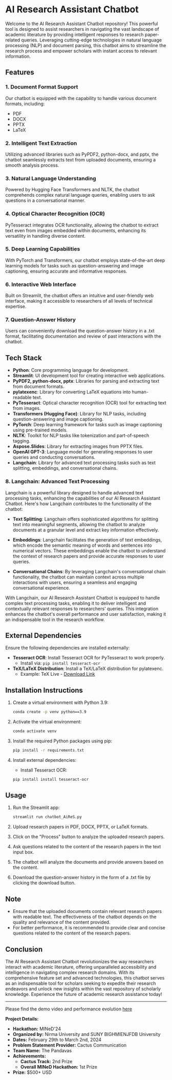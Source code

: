 # AI Research Assistant Chatbot

Welcome to the AI Research Assistant Chatbot repository! This powerful tool is designed to assist researchers in navigating the vast landscape of academic literature by providing intelligent responses to research paper-related queries. Leveraging cutting-edge technologies in natural language processing (NLP) and document parsing, this chatbot aims to streamline the research process and empower scholars with instant access to relevant information.

## Features

### 1. Document Format Support

Our chatbot is equipped with the capability to handle various document formats, including:

- PDF
- DOCX
- PPTX
- LaTeX

### 2. Intelligent Text Extraction

Utilizing advanced libraries such as PyPDF2, python-docx, and pptx, the chatbot seamlessly extracts text from uploaded documents, ensuring a smooth analysis process.

### 3. Natural Language Understanding

Powered by Hugging Face Transformers and NLTK, the chatbot comprehends complex natural language queries, enabling users to ask questions in a conversational manner.

### 4. Optical Character Recognition (OCR)

PyTesseract integrates OCR functionality, allowing the chatbot to extract text even from images embedded within documents, enhancing its versatility in handling diverse content.

### 5. Deep Learning Capabilities

With PyTorch and Transformers, our chatbot employs state-of-the-art deep learning models for tasks such as question-answering and image captioning, ensuring accurate and informative responses.

### 6. Interactive Web Interface

Built on Streamlit, the chatbot offers an intuitive and user-friendly web interface, making it accessible to researchers of all levels of technical expertise.

### 7. Question-Answer History

Users can conveniently download the question-answer history in a .txt format, facilitating documentation and review of past interactions with the chatbot.

## Tech Stack

- **Python**: Core programming language for development.
- **Streamlit**: UI development tool for creating interactive web applications.
- **PyPDF2, python-docx, pptx**: Libraries for parsing and extracting text from document formats.
- **pylatexenc**: Library for converting LaTeX equations into human-readable text.
- **PyTesseract**: Optical character recognition (OCR) tool for extracting text from images.
- **Transformers (Hugging Face)**: Library for NLP tasks, including question-answering and image captioning.
- **PyTorch**: Deep learning framework for tasks such as image captioning using pre-trained models.
- **NLTK**: Toolkit for NLP tasks like tokenization and part-of-speech tagging.
- **Aspose.Slides**: Library for extracting images from PPTX files.
- **OpenAI GPT-3**: Language model for generating responses to user queries and conducting conversations.
- **Langchain**: Library for advanced text processing tasks such as text splitting, embeddings, and conversational chains.

### 8. Langchain: Advanced Text Processing

Langchain is a powerful library designed to handle advanced text processing tasks, enhancing the capabilities of our AI Research Assistant Chatbot. Here's how Langchain contributes to the functionality of the chatbot:

- **Text Splitting**: Langchain offers sophisticated algorithms for splitting text into meaningful segments, allowing the chatbot to analyze documents at a granular level and extract key information effectively.

- **Embeddings**: Langchain facilitates the generation of text embeddings, which encode the semantic meaning of words and sentences into numerical vectors. These embeddings enable the chatbot to understand the context of research papers and provide accurate responses to user queries.

- **Conversational Chains**: By leveraging Langchain's conversational chain functionality, the chatbot can maintain context across multiple interactions with users, ensuring a seamless and engaging conversational experience.

With Langchain, our AI Research Assistant Chatbot is equipped to handle complex text processing tasks, enabling it to deliver intelligent and contextually relevant responses to researchers' queries. This integration enhances the chatbot's overall performance and user satisfaction, making it an indispensable tool in the research workflow.


## External Dependencies

Ensure the following dependencies are installed externally:

- **Tesseract OCR**: Install Tesseract OCR for PyTesseract to work properly.
  - Install via: `pip install tesseract-ocr`
- **TeX/LaTeX Distribution**: Install a TeX/LaTeX distribution for pylatexenc.
  - Example: TeX Live - [Download Link](https://www.tug.org/texlive/)

## Installation Instructions

1. Create a virtual environment with Python 3.9:
    
    ```bash
    conda create -p venv python==3.9
    ```

2. Activate the virtual environment:
    
    ```bash
    conda activate venv
    ```

3. Install the required Python packages using pip:
    
    ```bash
    pip install -r requirements.txt
    ```

4. Install external dependencies:
   - Install Tesseract OCR:
    
    ```bash
    pip install install tesseract-ocr
    ```

## Usage

1. Run the Streamlit app:
    
    ```bash
    streamlit run chatbot_AiReS.py
    ```

2. Upload research papers in PDF, DOCX, PPTX, or LaTeX formats.
3. Click on the "Process" button to analyze the uploaded research papers.
4. Ask questions related to the content of the research papers in the text input box.
5. The chatbot will analyze the documents and provide answers based on the content.
6. Download the question-answer history in the form of a .txt file by clicking the download button.

## Note

- Ensure that the uploaded documents contain relevant research papers with readable text. The effectiveness of the chatbot depends on the quality and relevance of the content provided.
- For better performance, it is recommended to provide clear and concise questions related to the content of the research papers.

## Conclusion

The AI Research Assistant Chatbot revolutionizes the way researchers interact with academic literature, offering unparalleled accessibility and intelligence in navigating complex research domains. With its comprehensive feature set and advanced technologies, this chatbot serves as an indispensable tool for scholars seeking to expedite their research endeavors and unlock new insights within the vast repository of scholarly knowledge. Experience the future of academic research assistance today!

---
Please find the demo video and performance evolution [here](https://drive.google.com/drive/folders/1D5eJtdLSYhUJ0dgnw1IMhDGQmNjO505t)

**Project Details:**

- **Hackathon:** MINeD'24
- **Organized by:** Nirma University and SUNY BIGHMIENJFDB University
- **Dates:** February 29th to March 2nd, 2024
- **Problem Statement Provider:** Cactus Communication
- **Team Name:** The Pandavas
- **Achievements:**
  - **Cactus Track:** 2nd Prize
  - **Overall MINeD Hackathon:** 1st Prize
- **Prize:** $500+ USD
